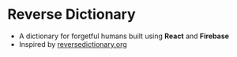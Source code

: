 # Reverse Dictionary 
- A dictionary for forgetful humans built using **React** and **Firebase**
- Inspired by [reversedictionary.org](reversedictionary.org)

